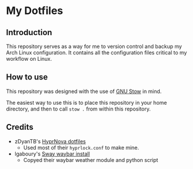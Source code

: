 # My Dotfiles

## Introduction

This repository serves as a way for me to version control and backup my Arch Linux configuration. It
contains all the configuration files critical to my workflow on Linux.

## How to use

This repository was designed with the use of [GNU Stow](https://www.gnu.org/software/stow/) in mind.

The easiest way to use this is to place this repository in your home directory, and then to call
`stow .` from within this repository.

## Credits

- zDyanTB's [HyprNova dotfiles](https://github.com/zDyanTB/HyprNova) 
    - Used most of their `hyprlock.conf` to make mine.
- lgaboury's [Sway waybar install](https://github.com/lgaboury/Sway-Waybar-Install-Script)
    - Copyed their waybar weather module and python script

